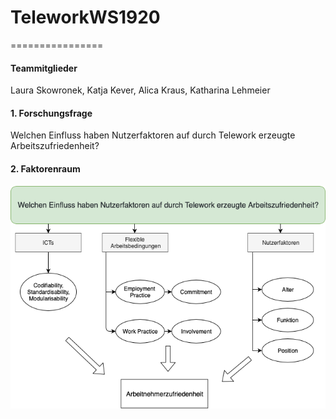 # TeleworkWS1920

================

#### Teammitglieder

Laura Skowronek, Katja Kever, Alica Kraus, Katharina Lehmeier

#### 1\. Forschungsfrage

Welchen Einfluss haben Nutzerfaktoren auf durch Telework erzeugte
Arbeitszufriedenheit?

#### 2\. Faktorenraum

![Faktorenraum](images/FaktorenraumNEU.png)